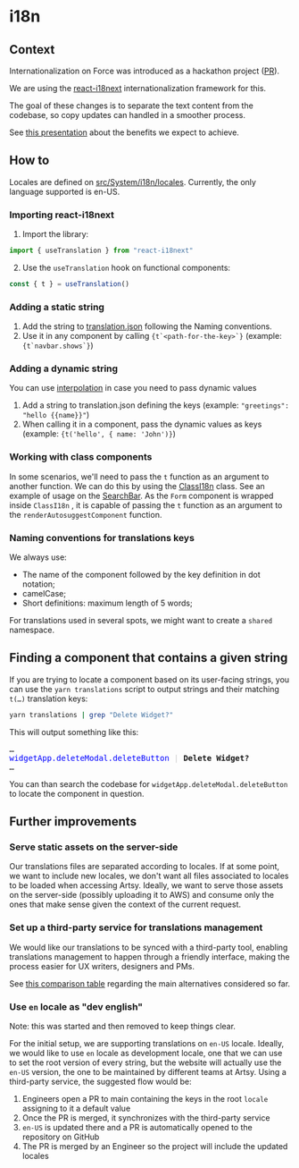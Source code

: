 # i18n

## Context

Internationalization on Force was introduced as a hackathon project ([PR](https://github.com/artsy/force/pull/9797)).

We are using the [react-i18next](https://react.i18next.com/) internationalization framework for this.

The goal of these changes is to separate the text content from the codebase, so copy updates can handled in a smoother process.

See [this
presentation](https://docs.google.com/presentation/d/1VT44uoGAaHX0EcDaYwGHiYVjkYR8VU-fAkOXK6rSHto/edit#slide=id.gd1b1ff661f_0_12) about the benefits we expect to achieve.

## How to

Locales are defined on [src/System/i18n/locales](https://github.com/artsy/force/tree/main/src/System/i18n/locales). Currently, the only language supported is en-US.

### Importing react-i18next

1. Import the library:

```jsx
import { useTranslation } from "react-i18next"
```

2. Use the `useTranslation` hook on functional components:

```jsx
const { t } = useTranslation()
```

### Adding a static string

1. Add the string to [translation.json](https://github.com/artsy/force/blob/main/src/System/i18n/locales/en-US/translation.json) following the Naming conventions.
2. Use it in any component by calling `` {t`<path-for-the-key>`} `` (example: `` {t`navbar.shows`} ``)

### Adding a dynamic string

You can use [interpolation](https://www.i18next.com/translation-function/interpolation) in case you need to pass dynamic values

1. Add a string to translation.json defining the keys (example: `"greetings": "hello {{name}}"`)
2. When calling it in a component, pass the dynamic values as keys (example: `{t('hello', { name: 'John')}`)

### Working with class components

In some scenarios, we'll need to pass the `t` function as an argument to another function.
We can do this by using the [ClassI18n](https://github.com/artsy/force/blob/main/src/System/i18n/ClassI18n.tsx) class.
See an example of usage on the [SearchBar](https://github.com/artsy/force/blob/main/src/Components/Search/SearchBar.tsx). As the
`Form` component is wrapped inside `ClassI18n` , it is capable of passing the `t` function as an argument to the `renderAutosuggestComponent` function.

### Naming conventions for translations keys

We always use:

- The name of the component followed by the key definition in dot notation;
- camelCase;
- Short definitions: maximum length of 5 words;

For translations used in several spots, we might want to create a `shared` namespace.

## Finding a component that contains a given string

If you are trying to locate a component based on its user-facing strings,
you can use the `yarn translations` script to output strings and their matching
`t(…)` translation keys:

```sh
yarn translations | grep "Delete Widget?"
```

This will output something like this:

<pre>
…
<span style="color:blue">widgetApp.deleteModal.deleteButton</span> <span style="color: #ccc">|</span> <strong>Delete Widget?</strong>
…
</pre>

You can than search the codebase for `widgetApp.deleteModal.deleteButton` to
locate the component in question.

## Further improvements

### Serve static assets on the server-side

Our translations files are separated according to locales. If at some point, we want to include new
locales, we don't want all files associated to locales to be loaded when accessing Artsy. Ideally,
we want to serve those assets on the server-side (possibly uploading it to AWS) and consume only the
ones that make sense given the context of the current request.

### Set up a third-party service for translations management

We would like our translations to be synced with a third-party tool, enabling translations
management to happen through a friendly interface, making the process easier for UX writers,
designers and PMs.

See [this comparison
table](https://docs.google.com/spreadsheets/d/1NtcqofHLG17TPgYQ2G5C1X5aFHa95qAVTyjqa78joJo/edit#gid=0)
regarding the main alternatives considered so far.

### Use `en` locale as "dev english"

Note: this was started and then removed to keep things clear.

For the initial setup, we are supporting translations on `en-US` locale. Ideally, we would like to
use `en` locale as development locale, one that we can use to set the root version of every string,
but the website will actually use the `en-US` version, the one to be maintained by different teams
at Artsy. Using a third-party service, the suggested flow would be:

1. Engineers open a PR to main containing the keys in the root `locale` assigning to it a default
   value
2. Once the PR is merged, it synchronizes with the third-party service
3. `en-US` is updated there and a PR is automatically opened to the repository on GitHub
4. The PR is merged by an Engineer so the project will include the updated locales
